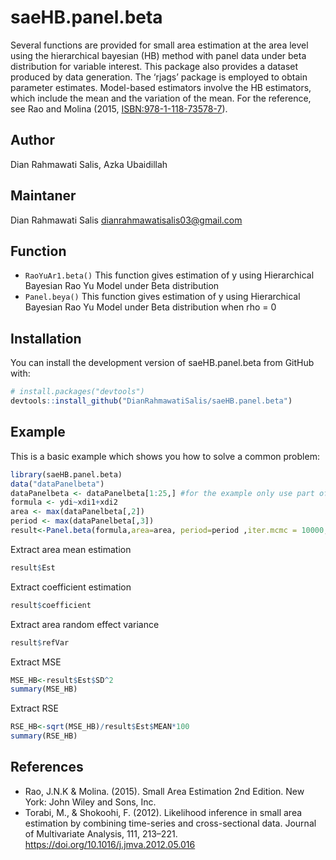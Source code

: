 
<!-- README.md is generated from README.Rmd. Please edit that file -->

# saeHB.panel.beta

Several functions are provided for small area estimation at the area
level using the hierarchical bayesian (HB) method with panel data under
beta distribution for variable interest. This package also provides a
dataset produced by data generation. The ‘rjags’ package is employed to
obtain parameter estimates. Model-based estimators involve the HB
estimators, which include the mean and the variation of the mean. For
the reference, see Rao and Molina (2015, <ISBN:978-1-118-73578-7>).

## Author

Dian Rahmawati Salis, Azka Ubaidillah

## Maintaner

Dian Rahmawati Salis <dianrahmawatisalis03@gmail.com>

## Function

- `RaoYuAr1.beta()` This function gives estimation of y using
  Hierarchical Bayesian Rao Yu Model under Beta distribution
- `Panel.beya()` This function gives estimation of y using Hierarchical
  Bayesian Rao Yu Model under Beta distribution when rho = 0

## Installation

You can install the development version of saeHB.panel.beta from GitHub
with:

``` r
# install.packages("devtools")
devtools::install_github("DianRahmawatiSalis/saeHB.panel.beta")
```

## Example

This is a basic example which shows you how to solve a common problem:

``` r
library(saeHB.panel.beta)
data("dataPanelbeta")
dataPanelbeta <- dataPanelbeta[1:25,] #for the example only use part of the dataset
formula <- ydi~xdi1+xdi2 
area <- max(dataPanelbeta[,2])
period <- max(dataPanelbeta[,3])
result<-Panel.beta(formula,area=area, period=period ,iter.mcmc = 10000,thin=5,burn.in = 1000,data=dataPanelbeta)
```

Extract area mean estimation

``` r
result$Est
```

Extract coefficient estimation

``` r
result$coefficient
```

Extract area random effect variance

``` r
result$refVar
```

Extract MSE

``` r
MSE_HB<-result$Est$SD^2
summary(MSE_HB)
```

Extract RSE

``` r
RSE_HB<-sqrt(MSE_HB)/result$Est$MEAN*100
summary(RSE_HB)
```

## References

- Rao, J.N.K & Molina. (2015). Small Area Estimation 2nd Edition. New
  York: John Wiley and Sons, Inc.
- Torabi, M., & Shokoohi, F. (2012). Likelihood inference in small area
  estimation by combining time-series and cross-sectional data. Journal
  of Multivariate Analysis, 111, 213–221.
  <https://doi.org/10.1016/j.jmva.2012.05.016>
